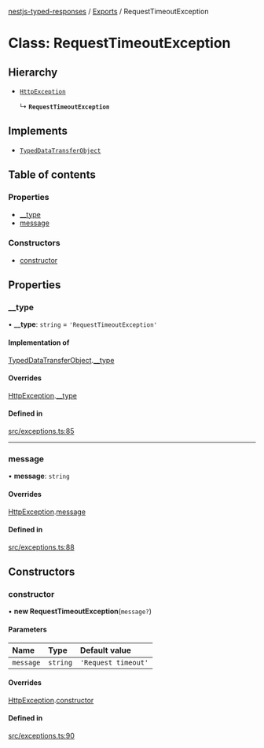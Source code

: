 [nestjs-typed-responses](../README.md) / [Exports](../modules.md) / RequestTimeoutException

# Class: RequestTimeoutException

## Hierarchy

- [`HttpException`](HttpException.md)

  ↳ **`RequestTimeoutException`**

## Implements

- [`TypedDataTransferObject`](../interfaces/TypedDataTransferObject.md)

## Table of contents

### Properties

- [\_\_type](RequestTimeoutException.md#__type)
- [message](RequestTimeoutException.md#message)

### Constructors

- [constructor](RequestTimeoutException.md#constructor)

## Properties

### \_\_type

• **\_\_type**: `string` = `'RequestTimeoutException'`

#### Implementation of

[TypedDataTransferObject](../interfaces/TypedDataTransferObject.md).[__type](../interfaces/TypedDataTransferObject.md#__type)

#### Overrides

[HttpException](HttpException.md).[__type](HttpException.md#__type)

#### Defined in

[src/exceptions.ts:85](https://github.com/igrek8/nestjs-typed-responses/blob/f215ea0/src/exceptions.ts#L85)

___

### message

• **message**: `string`

#### Overrides

[HttpException](HttpException.md).[message](HttpException.md#message)

#### Defined in

[src/exceptions.ts:88](https://github.com/igrek8/nestjs-typed-responses/blob/f215ea0/src/exceptions.ts#L88)

## Constructors

### constructor

• **new RequestTimeoutException**(`message?`)

#### Parameters

| Name | Type | Default value |
| :------ | :------ | :------ |
| `message` | `string` | `'Request timeout'` |

#### Overrides

[HttpException](HttpException.md).[constructor](HttpException.md#constructor)

#### Defined in

[src/exceptions.ts:90](https://github.com/igrek8/nestjs-typed-responses/blob/f215ea0/src/exceptions.ts#L90)
